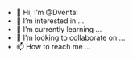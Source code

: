- 👋 Hi, I’m @Dvental
- 👀 I’m interested in ...
- 🌱 I’m currently learning ...
- 💞️ I’m looking to collaborate on ...
- 📫 How to reach me ...

<!---
Dvental/Dvental is a ✨ special ✨ repository because its `README.md` (this file) appears on your GitHub profile.
You can click the Preview link to take a look at your changes.
--->
